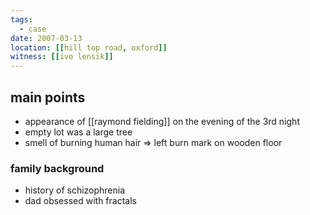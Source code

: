 ```yaml
---
tags:
  - case
date: 2007-03-13
location: [[hill top road, oxford]]
witness: [[ivo lensik]]
---
```

## main points
- appearance of [[raymond fielding]] on the evening of the 3rd night
- empty lot was a large tree
- smell of burning human hair => left burn mark on wooden floor
### family background
- history of schizophrenia
- dad obsessed with fractals